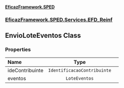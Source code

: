 #### [EficazFramework.SPED](EficazFrameworkSPED.md 'EficazFramework SPED')
### [EficazFramework.SPED.Services.EFD_Reinf](EficazFramework.SPED.Services.EFD_Reinf.md 'EficazFramework.SPED.Services.EFD_Reinf')

## EnvioLoteEventos Class
### Properties

| Name | Type | |
| :--- | :---: | :--- |
| ideContribuinte | `IdentificacaoContribuinte` |  |
| eventos | `LoteEventos` |  |

